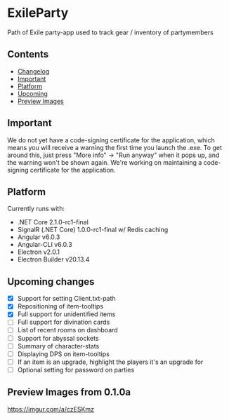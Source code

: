 # ExileParty

Path of Exile party-app used to track gear / inventory of partymembers

## Contents

- [Changelog](https://github.com/viktorgullmark/exile-party/blob/master/CHANGELOG.md)
- [Important](#important)
- [Platform](#platform)
- [Upcoming](#upcoming)
- [Preview Images](#preview-images)

## Important

We do not yet have a code-signing certificate for the application, which means you will receive a warning the first time you launch the .exe. To get around this, just press "More info" -> "Run anyway" when it pops up, and the warning won't be shown again. We're working on maintaining a code-signing certificate for the application.

## Platform

Currently runs with:

- .NET Core 2.1.0-rc1-final
- SignalR (.NET Core) 1.0.0-rc1-final w/ Redis caching
- Angular v6.0.3
- Angular-CLI v6.0.3
- Electron v2.0.1
- Electron Builder v20.13.4

## Upcoming changes

- [X] Support for setting Client.txt-path
- [X] Repositioning of item-tooltips
- [X] Full support for unidentified items
- [ ] Full support for divination cards
- [ ] List of recent rooms on dashboard
- [ ] Support for abyssal sockets
- [ ] Summary of character-stats
- [ ] Displaying DPS on item-tooltips
- [ ] If an item is an upgrade, highlight the players it's an upgrade for
- [ ] Optional setting for password on parties

## Preview Images from 0.1.0a
https://imgur.com/a/czESKmz



